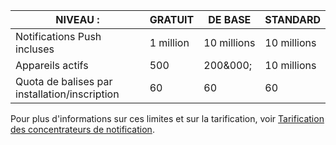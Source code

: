 
| NIVEAU : | GRATUIT | DE BASE | STANDARD |
| --- | --- | --- | --- |
| Notifications Push incluses |1 million |10 millions |10 millions |
| Appareils actifs |500 |200&000; | 10 millions |
| Quota de balises par installation/inscription |60 |60 |60 |

Pour plus d'informations sur ces limites et sur la tarification, voir [Tarification des concentrateurs de notification](https://azure.microsoft.com/pricing/details/notification-hubs/). 



<!--HONumber=Feb17_HO2-->



